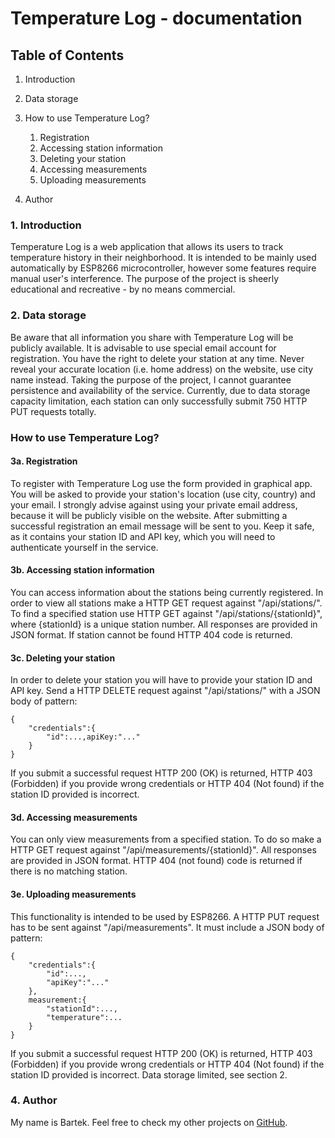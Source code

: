Temperature Log - documentation
===============================

Table of Contents
-----------------

1.  Introduction
2.  Data storage
3.  How to use Temperature Log?
    1.  Registration
    2.  Accessing station information
    3.  Deleting your station
    4.  Accessing measurements
    5.  Uploading measurements

4.  Author

### 1. Introduction

Temperature Log is a web application that allows its users to track
temperature history in their neighborhood. It is intended to be mainly
used automatically by ESP8266 microcontroller, however some features
require manual user's interference. The purpose of the project is
sheerly educational and recreative - by no means commercial.

### 2. Data storage

Be aware that all information you share with Temperature Log will be
publicly available. It is advisable to use special email account for
registration. You have the right to delete your station at any time.
Never reveal your accurate location (i.e. home address) on the website,
use city name instead. Taking the purpose of the project, I cannot
guarantee persistence and availability of the service. Currently, due to
data storage capacity limitation, each station can only successfully
submit 750 HTTP PUT requests totally.

### How to use Temperature Log?

#### 3a. Registration

To register with Temperature Log use the form provided in graphical app. 
You will be asked to provide your station's location (use city, country) and your
email. I strongly advise against using your private email address,
because it will be publicly visible on the website. After submitting a
successful registration an email message will be sent to you. Keep it
safe, as it contains your station ID and API key, which you will need to
authenticate yourself in the service.

#### 3b. Accessing station information

You can access information about the stations being currently
registered. In order to view all stations make a HTTP GET request
against "/api/stations/". To find a specified station use HTTP GET
against "/api/stations/{stationId}", where {stationId} is a unique
station number. All responses are provided in JSON format. If station
cannot be found HTTP 404 code is returned.

#### 3c. Deleting your station

In order to delete your station you will have to provide your station ID
and API key. Send a HTTP DELETE request against
"/api/stations/" with a JSON body of pattern: 

    {
        "credentials":{
            "id":...,apiKey:"..."
        }
    }
If you submit a successful request HTTP 200 (OK) is returned, 
HTTP 403 (Forbidden) if you provide wrong credentials or HTTP 
404 (Not found) if the station ID provided is incorrect.

#### 3d. Accessing measurements

You can only view measurements from a specified station. To do so make a
HTTP GET request against "/api/measurements/{stationId}". All responses
are provided in JSON format. HTTP 404 (not found) code is returned if 
there is no matching station.

#### 3e. Uploading measurements

This functionality is intended to be used by ESP8266. A HTTP PUT request
has to be sent against "/api/measurements". It must include a JSON body
of pattern:


    { 
        "credentials":{
            "id":...,
            "apiKey":"..."
        },
        measurement:{
            "stationId":...,
            "temperature":...
        }
    }

If you submit a successful request HTTP 200 (OK) is returned, 
HTTP 403 (Forbidden) if you provide wrong credentials or HTTP 
404 (Not found) if the station ID provided is incorrect. 
Data storage limited, see section 2.

### 4. Author

My name is Bartek. Feel free to check my other projects on
[GitHub](https://github.com/bartek-krk).
